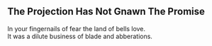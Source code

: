 The Projection Has Not Gnawn The Promise
----------------------------------------
In your fingernails of fear the land of bells love.  
It was a dilute business of blade and abberations.  
